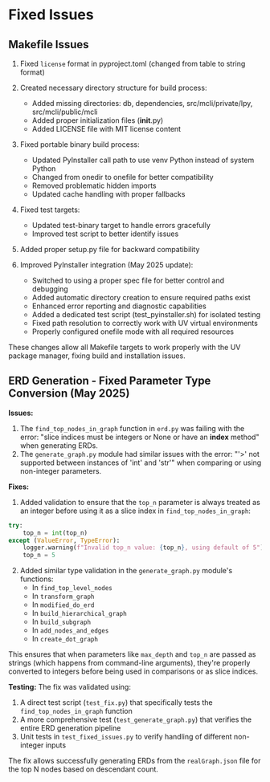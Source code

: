 # Fixed Issues

## Makefile Issues

1. Fixed `license` format in pyproject.toml (changed from table to string format)
2. Created necessary directory structure for build process:
   - Added missing directories: db, dependencies, src/mcli/private/lpy, src/mcli/public/mcli
   - Added proper initialization files (__init__.py) 
   - Added LICENSE file with MIT license content

3. Fixed portable binary build process:
   - Updated PyInstaller call path to use venv Python instead of system Python
   - Changed from onedir to onefile for better compatibility
   - Removed problematic hidden imports 
   - Updated cache handling with proper fallbacks

4. Fixed test targets:
   - Updated test-binary target to handle errors gracefully
   - Improved test script to better identify issues

5. Added proper setup.py file for backward compatibility

6. Improved PyInstaller integration (May 2025 update):
   - Switched to using a proper spec file for better control and debugging
   - Added automatic directory creation to ensure required paths exist
   - Enhanced error reporting and diagnostic capabilities
   - Added a dedicated test script (test_pyinstaller.sh) for isolated testing
   - Fixed path resolution to correctly work with UV virtual environments
   - Properly configured onefile mode with all required resources

These changes allow all Makefile targets to work properly with the UV package manager, fixing build and installation issues.

## ERD Generation - Fixed Parameter Type Conversion (May 2025)

**Issues:** 
1. The `find_top_nodes_in_graph` function in `erd.py` was failing with the error: "slice indices must be integers or None or have an __index__ method" when generating ERDs.
2. The `generate_graph.py` module had similar issues with the error: "'>' not supported between instances of 'int' and 'str'" when comparing or using non-integer parameters.

**Fixes:**

1. Added validation to ensure that the `top_n` parameter is always treated as an integer before using it as a slice index in `find_top_nodes_in_graph`:

```python
try:
    top_n = int(top_n)
except (ValueError, TypeError):
    logger.warning(f"Invalid top_n value: {top_n}, using default of 5")
    top_n = 5
```

2. Added similar type validation in the `generate_graph.py` module's functions:
   - In `find_top_level_nodes`
   - In `transform_graph`
   - In `modified_do_erd`
   - In `build_hierarchical_graph`
   - In `build_subgraph`
   - In `add_nodes_and_edges`
   - In `create_dot_graph`

This ensures that when parameters like `max_depth` and `top_n` are passed as strings (which happens from command-line arguments), they're properly converted to integers before being used in comparisons or as slice indices.

**Testing:** The fix was validated using:
1. A direct test script (`test_fix.py`) that specifically tests the `find_top_nodes_in_graph` function
2. A more comprehensive test (`test_generate_graph.py`) that verifies the entire ERD generation pipeline
3. Unit tests in `test_fixed_issues.py` to verify handling of different non-integer inputs

The fix allows successfully generating ERDs from the `realGraph.json` file for the top N nodes based on descendant count.
